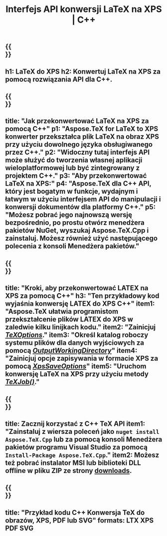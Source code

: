 ﻿---
translation: true
template: /_templates/_conversion-child-cpp.md
title: Interfejs API konwersji LaTeX na XPS | C++
description: Funkcjonalność konwersji LaTeX na XPS. Zintegruj tę lokalną bibliotekę C++ ze swoim projektem lub użyj aplikacji wieloplatformowych, aby przekonwertować LaTeX na XPS.
keywords: lateks do xps api cpp, latex2xps integruje c++
url: /cpp/conversion/latex-to-xps/
family: tex
platformtag: cpp
feature: conversion
informat: LATEX
outformat: XPS
otherformats: BMP PNG JPEG TIFF SVG PDF
---

{{<section banner>}}
---
h1: LaTeX do XPS
h2: Konwertuj LaTeX na XPS za pomocą rozwiązania API dla C++.
---

{{<section overview>}}
---
title: "Jak przekonwertować LaTeX na XPS za pomocą C++"
p1: "Aspose.TeX for LaTeX to XPS konwerter przekształca plik LaTeX na obraz XPS przy użyciu dowolnego języka obsługiwanego przez C++."
p2: "Widoczny tutaj interfejs API może służyć do tworzenia własnej aplikacji wieloplatformowej lub być zintegrowany z projektem C++."
p3: "Aby przekonwertować LaTeX na XPS:"
p4: "Aspose.TeX dla C++ API, który jest bogatym w funkcje, wydajnym i łatwym w użyciu interfejsem API do manipulacji i konwersji dokumentów dla platformy C++."
p5: "Możesz pobrać jego najnowszą wersję bezpośrednio, po prostu otwórz menedżera pakietów NuGet, wyszukaj Aspose.TeX.Cpp i zainstaluj. Możesz również użyć następującego polecenia z konsoli Menedżera pakietów."
---

{{<section feature1>}}
---
title: "Kroki, aby przekonwertować LATEX na XPS za pomocą C++"
h3: "Ten przykładowy kod wyjaśnia konwersję LATEX do XPS C++"
item1: "Aspose.TeX ułatwia programistom przekształcenie plików LATEX do XPS w zaledwie kilku linijkach kodu."
item2: "Zainicjuj [*TeXOptions*](https://reference.aspose.com/tex/cpp/class/aspose.te_x.te_x_options)."
item3: "Określ katalog roboczy systemu plików dla danych wyjściowych za pomocą [*OutputWorkingDirectory*](https://reference.aspose.com/tex/cpp/class/aspose.te_x.te_x_options#aa4f4ea6dab7db5ba1b40800495f16f63)"
item4: "Zainicjuj opcje zapisywania w formacie XPS za pomocą [*XpsSaveOptions*](https://reference.aspose.com/tex/cpp/class/aspose.te_x.presentation.image.xps_save_options)"
item5: "Uruchom konwersję LaTeX na XPS przy użyciu metody [*TeXJob()*](https://reference.aspose.com/tex/cpp/class/aspose.te_x.te_x_job)."
---

{{<section feature2>}}
---
title: Zacznij korzystać z C++ TeX API
item1: "Zainstaluj z wiersza poleceń jako ```nuget install Aspose.TeX.Cpp``` lub za pomocą konsoli Menedżera pakietów programu Visual Studio za pomocą ```Install-Package Aspose.TeX.Cpp```."
item2: Możesz też pobrać instalator MSI lub biblioteki DLL offline w pliku ZIP ze strony [downloads](https://downloads.aspose.com/tex/cpp).
---

{{<section widget>}}
---
title: "Przykład kodu C++ Konwersja TeX do obrazów, XPS, PDF lub SVG"
formats: LTX XPS PDF SVG
---
